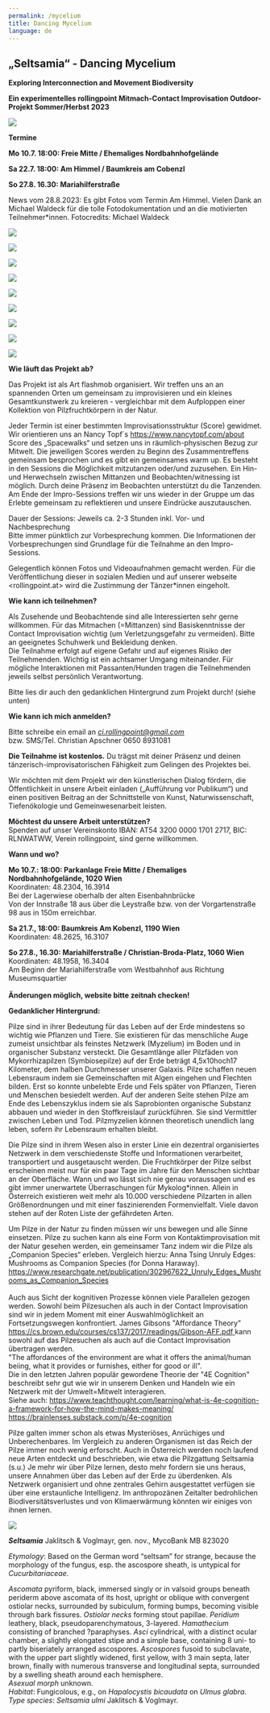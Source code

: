 ```yaml
---
permalink: /mycelium
title: Dancing Mycelium
language: de
---
```

<div class="named-anchor" id="dancemyc"></div>

## „**Seltsamia“ - Dancing Mycelium**

**Exploring Interconnection and Movement Biodiversity**

**Ein experimentelles rollingpoint Mitmach-Contact Improvisation Outdoor-Projekt Sommer/Herbst 2023**

![](/assets/uploads/64229417_2288914457866260_1127163696674504704_n.jpg)

**Termine**

**Mo 10.7. 18:00: Freie Mitte / Ehemaliges Nordbahnhofgelände**

**Sa 22.7. 18:00: Am Himmel / Baumkreis am Cobenzl**

[](<>)**So 27.8. 16.30: Mariahilferstraße**

News vom 28.8.2023: Es gibt Fotos vom Termin Am Himmel. Vielen Dank an Michael Waldeck für die tolle Fotodokumentation und an die motivierten Teilnehmer*innen. Fotocredits: Michael Waldeck

![](/assets/uploads/sdim0844.jpg)

![](/assets/uploads/dsc00566-2-.jpg)

![](/assets/uploads/dsc00576.jpg)

![](/assets/uploads/dsc00560.jpg)

![](/assets/uploads/dsc00581-2-.jpg)

![](/assets/uploads/dsc00555-2-.jpg)

![](/assets/uploads/dsc00580.jpg)

![](/assets/uploads/dsc00600.jpg)



![](/assets/uploads/dsc00604-2-2.jpg)

**Wie läuft das Projekt ab?**

Das Projekt ist als Art flashmob organisiert. Wir treffen uns an an spannenden Orten um gemeinsam zu improvisieren und ein kleines Gesamtkunstwerk zu kreieren - vergleichbar mit dem Aufploppen einer Kollektion von Pilzfruchtkörpern in der Natur. 

Jeder Termin ist einer bestimmten Improvisationsstruktur (Score) gewidmet. Wir orientieren uns an Nancy Topf´s <https://www.nancytopf.com/about> Score des „Spacewalks“ und setzen uns in räumlich-physischen Bezug zur Mitwelt. Die jeweiligen Scores werden zu Beginn des Zusammentreffens gemeinsam besprochen und es gibt ein gemeinsames warm up. Es besteht in den Sessions die Möglichkeit mitzutanzen oder/und zuzusehen. Ein Hin- und Herwechseln zwischen Mittanzen und Beobachten/witnessing ist möglich. Durch deine Präsenz im Beobachten unterstützt du die Tanzenden. Am Ende der Impro-Sessions treffen wir uns wieder in der Gruppe um das Erlebte gemeinsam zu reflektieren und unsere Eindrücke auszutauschen.

Dauer der Sessions: Jeweils ca. 2-3 Stunden inkl. Vor- und Nachbesprechung\
Bitte immer pünktlich zur Vorbesprechung kommen. Die Informationen der Vorbesprechungen sind Grundlage für die Teilnahme an den Impro-Sessions.

Gelegentlich können Fotos und Videoaufnahmen gemacht werden. Für die Veröffentlichung dieser in sozialen Medien und auf unserer webseite <rollingpoint.at> wird die Zustimmung der Tänzer*innen eingeholt.

**Wie kann ich teilnehmen?**

Als Zusehende und Beobachtende sind alle Interessierten sehr gerne willkommen. Für das Mitmachen (=Mittanzen) sind Basiskenntnisse der Contact Improvisation wichtig (um Verletzungsgefahr zu vermeiden). Bitte an geeignetes Schuhwerk und Bekleidung denken.\
Die Teilnahme erfolgt auf eigene Gefahr und auf eigenes Risiko der Teilnehmenden. Wichtig ist ein achtsamer Umgang miteinander. Für mögliche Interaktionen mit Passanten/Hunden tragen die Teilnehmenden jeweils selbst persönlich Verantwortung.

Bitte lies dir auch den gedanklichen Hintergrund zum Projekt durch! (siehe unten)

**Wie kann ich mich anmelden?**

Bitte schreibe ein email an *[ci.rollingpoint@gmail.com](mailto:ci.rollingpoint@gmail.com)*\
bzw. SMS/Tel. Christian Apschner 0650 8931081

**Die Teilnahme ist kostenlos.** Du trägst mit deiner Präsenz und deinen tänzerisch-improvisatorischen Fähigkeit zum Gelingen des Projektes bei.

Wir möchten mit dem Projekt wir den künstlerischen Dialog fördern, die Öffentlichkeit in unsere Arbeit einladen („Aufführung vor Publikum“) und einen positiven Beitrag an der Schnittstelle von Kunst, Naturwissenschaft, Tiefenökologie und Gemeinwesenarbeit leisten.

**Möchtest du unsere Arbeit unterstützen?**\
Spenden auf unser Vereinskonto IBAN: AT54 3200 0000 1701 2717, BIC: RLNWATWW, Verein rollingpoint, sind gerne willkommen.

**Wann und wo?**

**Mo 10.7.: 18:00: Parkanlage Freie Mitte / Ehemaliges Nordbahnhofgelände, 1020 Wien**\
Koordinaten: 48.2304, 16.3914\
Bei der Lagerwiese oberhalb der alten Eisenbahnbrücke\
Von der Innstraße 18 aus über die Leystraße bzw. von der Vorgartenstraße 98 aus in 150m erreichbar.

**Sa 21.7., 18:00: Baumkreis Am Kobenzl, 1190 Wien**\
Koordinaten: 48.2625, 16.3107

[](<>)**So 27.8., 16.30: Mariahilferstraße / Christian-Broda-Platz, 1060 Wien**\
Koordinaten: 48.1958, 16.3404\
Am Beginn der Mariahilferstraße vom Westbahnhof aus Richtung Museumsquartier\
\
**Änderungen möglich, website bitte zeitnah checken!**

**Gedanklicher Hintergrund:**

Pilze sind in ihrer Bedeutung für das Leben auf der Erde mindestens so wichtig wie Pflanzen und Tiere. Sie existieren für das menschliche Auge zumeist unsichtbar als feinstes Netzwerk (Myzelium) im Boden und in organischer Substanz versteckt. Die Gesamtlänge aller Pilzfäden von Mykorrhizapilzen (Symbiosepilze) auf der Erde beträgt 4,5x10hoch17 Kilometer, dem halben Durchmesser unserer Galaxis. Pilze schaffen neuen Lebensraum indem sie Gemeinschaften mit Algen eingehen und Flechten bilden. Erst so konnte unbelebte Erde und Fels später von Pflanzen, Tieren und Menschen besiedelt werden. Auf der anderen Seite stehen Pilze am Ende des Lebenszyklus indem sie als Saprobionten organische Substanz abbauen und wieder in den Stoffkreislauf zurückführen. Sie sind Vermittler zwischen Leben und Tod. Pilzmyzelien können theoretisch unendlich lang leben, sofern ihr Lebensraum erhalten bleibt.

Die Pilze sind in ihrem Wesen also in erster Linie ein dezentral organisiertes Netzwerk in dem verschiedenste Stoffe und Informationen verarbeitet, transportiert und ausgetauscht werden. Die Fruchtkörper der Pilze selbst erscheinen meist nur für ein paar Tage im Jahre für den Menschen sichtbar an der Oberfläche. Wann und wo lässt sich nie genau voraussagen und es gibt immer unerwartete Überraschungen für Mykolog*innen. Allein in Österreich existieren weit mehr als 10.000 verschiedene Pilzarten in allen Größenordnungen und mit einer faszinierenden Formenvielfalt. Viele davon stehen auf der Roten Liste der gefährdeten Arten.

Um Pilze in der Natur zu finden müssen wir uns bewegen und alle Sinne einsetzen. Pilze zu suchen kann als eine Form von Kontaktimprovisation mit der Natur gesehen werden, ein gemeinsamer Tanz indem wir die Pilze als „Companion Species“ erleben. Vergleich hierzu: Anna Tsing Unruly Edges: Mushrooms as Companion Species (for Donna Haraway). <https://www.researchgate.net/publication/302967622_Unruly_Edges_Mushrooms_as_Companion_Species>\
\
Auch aus Sicht der kognitiven Prozesse können viele Parallelen gezogen werden. Sowohl beim Pilzesuchen als auch in der Contact Improvisation sind wir in jedem Moment mit einer Auswahlmöglichkeit an Fortsetzungswegen konfrontiert. James Gibsons "Affordance Theory" [https://cs.brown.edu/courses/cs137/2017/readings/Gibson-AFF.pdf ](https://cs.brown.edu/courses/cs137/2017/readings/Gibson-AFF.pdf)kann sowohl auf das Pilzesuchen als auch auf die Contact Improvisation übertragen werden. \
"The affordances of the environment are what it offers the animal/human beiing, what it provides or furnishes, either for good or ill".\
Die in den letzten Jahren populär gewordene Theorie der "4E Cognition" beschreibt sehr gut wie wir in unserem Denken und Handeln wie ein Netzwerk mit der Umwelt=Mitwelt interagieren.\
Siehe auch: <https://www.teachthought.com/learning/what-is-4e-cognition-a-framework-for-how-the-mind-makes-meaning/>\
<https://brainlenses.substack.com/p/4e-cognition>

Pilze galten immer schon als etwas Mysteriöses, Anrüchiges und Unberechenbares. Im Vergleich zu anderen Organismen ist das Reich der Pilze immer noch wenig erforscht. Auch in Österreich werden noch laufend neue Arten entdeckt und beschrieben, wie etwa die Pilzgattung Seltsamia (s.u.) Je mehr wir über Pilze lernen, desto mehr fordern sie uns heraus, unsere Annahmen über das Leben auf der Erde zu überdenken. Als Netzwerk organisiert und ohne zentrales Gehirn ausgestattet verfügen sie über eine erstaunliche Intelligenz. Im anthropozänen Zeitalter bedrohlichen Biodiversitätsverlustes und von Klimaerwärmung könnten wir einiges von ihnen lernen.

![](/assets/uploads/10428163_666135826810806_5709185538764895315_o.jpg)

[](<>)***Seltsamia*** Jaklitsch & Voglmayr, gen. nov., MycoBank MB 823020

*Etymology*: Based on the German word “seltsam” for strange, because the morphology of the fungus, esp. the ascospore sheath, is untypical for *Cucurbitariaceae*.

[](<>)[](<>)[](<>)[](<>)*Ascomata* pyriform, black, immersed singly or in valsoid groups beneath periderm above ascomata of its host, upright or oblique with convergent ostiolar necks, surrounded by subiculum, forming bumps, becoming visible through bark fissures. *Ostiolar necks* forming stout papillae. *Peridium* leathery, black, pseudoparenchymatous, 3-layered. *Hamathecium* consisting of branched ?paraphyses. *Asci* cylindrical, with a distinct ocular chamber, a slightly elongated stipe and a simple base, containing 8 uni- to partly biseriately arranged ascospores. *Ascospores* fusoid to subclavate, with the upper part slightly widened, first yellow, with 3 main septa, later brown, finally with numerous transverse and longitudinal septa, surrounded by a swelling sheath around each hemisphere.\
*Asexual morph* unknown.\
*Habitat*: Fungicolous, e.g., on *Hapalocystis bicaudata* on *Ulmus glabra*.\
*Type species*: *Seltsamia ulmi* Jaklitsch & Voglmayr.